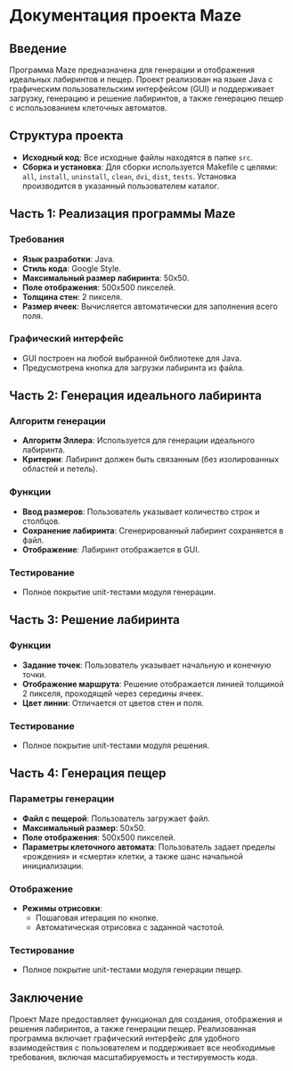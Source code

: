 # Документация проекта Maze

## Введение
Программа Maze предназначена для генерации и отображения идеальных лабиринтов и пещер. Проект реализован на языке Java с графическим пользовательским интерфейсом (GUI) и поддерживает загрузку, генерацию и решение лабиринтов, а также генерацию пещер с использованием клеточных автоматов.

## Структура проекта
- **Исходный код**: Все исходные файлы находятся в папке `src`.
- **Сборка и установка**: Для сборки используется Makefile с целями: `all`, `install`, `uninstall`, `clean`, `dvi`, `dist`, `tests`. Установка производится в указанный пользователем каталог.

## Часть 1: Реализация программы Maze
### Требования
- **Язык разработки**: Java.
- **Стиль кода**: Google Style.
- **Максимальный размер лабиринта**: 50x50.
- **Поле отображения**: 500x500 пикселей.
- **Толщина стен**: 2 пикселя.
- **Размер ячеек**: Вычисляется автоматически для заполнения всего поля.

### Графический интерфейс
- GUI построен на любой выбранной библиотеке для Java.
- Предусмотрена кнопка для загрузки лабиринта из файла.

## Часть 2: Генерация идеального лабиринта
### Алгоритм генерации
- **Алгоритм Эллера**: Используется для генерации идеального лабиринта.
- **Критерии**: Лабиринт должен быть связанным (без изолированных областей и петель).

### Функции
- **Ввод размеров**: Пользователь указывает количество строк и столбцов.
- **Сохранение лабиринта**: Сгенерированный лабиринт сохраняется в файл.
- **Отображение**: Лабиринт отображается в GUI.

### Тестирование
- Полное покрытие unit-тестами модуля генерации.

## Часть 3: Решение лабиринта
### Функции
- **Задание точек**: Пользователь указывает начальную и конечную точки.
- **Отображение маршрута**: Решение отображается линией толщиной 2 пикселя, проходящей через середины ячеек.
- **Цвет линии**: Отличается от цветов стен и поля.

### Тестирование
- Полное покрытие unit-тестами модуля решения.

## Часть 4: Генерация пещер
### Параметры генерации
- **Файл с пещерой**: Пользователь загружает файл.
- **Максимальный размер**: 50x50.
- **Поле отображения**: 500x500 пикселей.
- **Параметры клеточного автомата**: Пользователь задает пределы «рождения» и «смерти» клетки, а также шанс начальной инициализации.

### Отображение
- **Режимы отрисовки**:
    - Пошаговая итерация по кнопке.
    - Автоматическая отрисовка с заданной частотой.

### Тестирование
- Полное покрытие unit-тестами модуля генерации пещер.

## Заключение
Проект Maze предоставляет функционал для создания, отображения и решения лабиринтов, а также генерации пещер. Реализованная программа включает графический интерфейс для удобного взаимодействия с пользователем и поддерживает все необходимые требования, включая масштабируемость и тестируемость кода.
